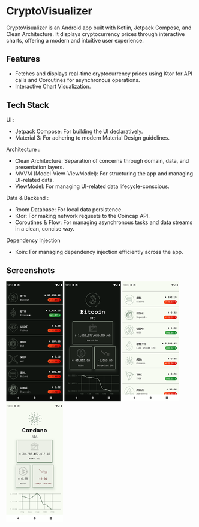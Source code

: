 # CryptoVisualizer

CryptoVisualizer is an Android app built with Kotlin, Jetpack Compose, and Clean Architecture. It displays cryptocurrency prices through interactive charts, offering a modern and intuitive user experience.

## Features

- Fetches and displays real-time cryptocurrency prices using Ktor for API calls and Coroutines for asynchronous operations.
- Interactive Chart Visualization.

## Tech Stack

UI :
- Jetpack Compose: For building the UI declaratively.
- Material 3: For adhering to modern Material Design guidelines.

Architecture :
- Clean Architecture: Separation of concerns through domain, data, and presentation layers.
- MVVM (Model-View-ViewModel): For structuring the app and managing UI-related data.
- ViewModel: For managing UI-related data lifecycle-conscious.

Data & Backend : 
- Room Database: For local data persistence.
- Ktor: For making network requests to the Coincap API.
- Coroutines & Flow: For managing asynchronous tasks and data streams in a clean, concise way.

Dependency Injection
- Koin: For managing dependency injection efficiently across the app.

## Screenshots

<img src="https://github.com/med25ch/CryptoVisualizer/blob/master/screenshots/Screenshot_1.png" width="30%"></img> <img src="https://github.com/med25ch/CryptoVisualizer/blob/master/screenshots/Screenshot_2.png" width="30%"></img>
<img src="https://github.com/med25ch/CryptoVisualizer/blob/master/screenshots/Screenshot_3.png" width="30%"></img> <img src="https://github.com/med25ch/CryptoVisualizer/blob/master/screenshots/Screenshot_4.png" width="30%"></img>
